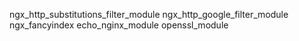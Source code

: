 ngx_http_substitutions_filter_module
ngx_http_google_filter_module
ngx_fancyindex
echo_nginx_module
openssl_module
